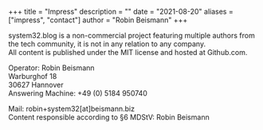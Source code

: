 +++
title = "Impress"
description = ""
date = "2021-08-20"
aliases = ["impress", "contact"]
author = "Robin Beismann"
+++

system32.blog is a non-commercial project featuring multiple authors from the tech community, it is not in any relation to any company.  
All content is published under the MIT license and hosted at Github.com.

Operator:
Robin Beismann  
Warburghof 18  
30627 Hannover  
Answering Machine: +49 (0) 5184 950740  
  
Mail: robin+system32[at]beismann.biz  
Content responsible according to §6 MDStV: Robin Beismann  